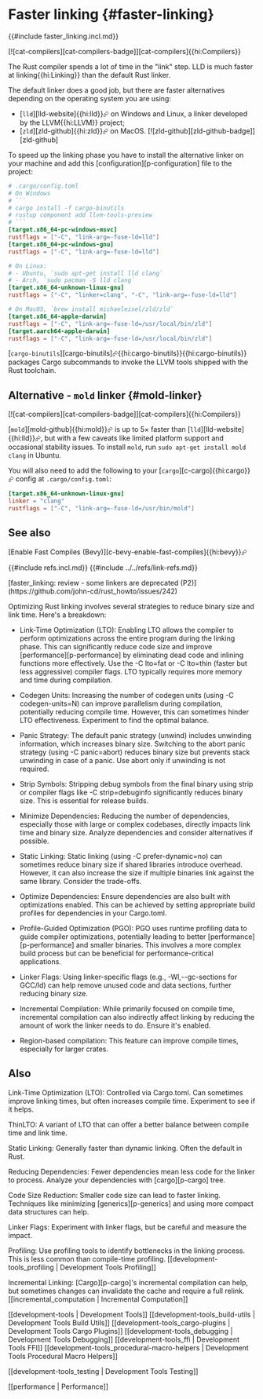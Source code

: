 # Faster linking {#faster-linking}

{{#include faster_linking.incl.md}}

[![cat-compilers][cat-compilers-badge]][cat-compilers]{{hi:Compilers}}

The Rust compiler spends a lot of time in the "link" step. LLD is much faster at linking{{hi:Linking}} than the default Rust linker.

The default linker does a good job, but there are faster alternatives depending on the operating system you are using:

- [`lld`][lld-website]{{hi:lld}}⮳ on Windows and Linux, a linker developed by the LLVM{{hi:LLVM}} project;
- [`zld`][zld-github]{{hi:zld}}⮳ on MacOS. [![zld-github][zld-github-badge]][zld-github]

To speed up the linking phase you have to install the alternative linker on your machine and add this [configuration][p-configuration] file to the project:

```toml
# .cargo/config.toml
# On Windows
# ```
# cargo install -f cargo-binutils
# rustup component add llvm-tools-preview
# ```
[target.x86_64-pc-windows-msvc]
rustflags = ["-C", "link-arg=-fuse-ld=lld"]
[target.x86_64-pc-windows-gnu]
rustflags = ["-C", "link-arg=-fuse-ld=lld"]

# On Linux:
# - Ubuntu, `sudo apt-get install lld clang`
# - Arch, `sudo pacman -S lld clang`
[target.x86_64-unknown-linux-gnu]
rustflags = ["-C", "linker=clang", "-C", "link-arg=-fuse-ld=lld"]

# On MacOS, `brew install michaeleisel/zld/zld`
[target.x86_64-apple-darwin]
rustflags = ["-C", "link-arg=-fuse-ld=/usr/local/bin/zld"]
[target.aarch64-apple-darwin]
rustflags = ["-C", "link-arg=-fuse-ld=/usr/local/bin/zld"]
```

[`cargo-binutils`][cargo-binutils]⮳{{hi:cargo-binutils}}{{hi:cargo-binutils}} packages Cargo subcommands to invoke the LLVM tools shipped with the Rust toolchain.

## Alternative - `mold` linker {#mold-linker}

[![cat-compilers][cat-compilers-badge]][cat-compilers]{{hi:Compilers}}

[`mold`][mold-github]{{hi:mold}}⮳ is up to 5× faster than [`lld`][lld-website]{{hi:lld}}⮳, but with a few caveats like limited platform support and occasional stability issues. To install `mold`, run `sudo apt-get install mold clang` in Ubuntu.

You will also need to add the following to your [`cargo`][c-cargo]{{hi:cargo}}⮳ config at `.cargo/config.toml`:

```toml
[target.x86_64-unknown-linux-gnu]
linker = "clang"
rustflags = ["-C", "link-arg=-fuse-ld=/usr/bin/mold"]
```

## See also

[Enable Fast Compiles (Bevy)][c-bevy-enable-fast-compiles]{{hi:bevy}}⮳

{{#include refs.incl.md}}
{{#include ../../refs/link-refs.md}}

<div class="hidden">
[faster_linking: review - some linkers are deprecated (P2)](https://github.com/john-cd/rust_howto/issues/242)

Optimizing Rust linking involves several strategies to reduce binary size and link time. Here's a breakdown:

- Link-Time Optimization (LTO): Enabling LTO allows the compiler to perform optimizations across the entire program during the linking phase. This can significantly reduce code size and improve [performance][p-performance] by eliminating dead code and inlining functions more effectively. Use the -C lto=fat or -C lto=thin (faster but less aggressive) compiler flags. LTO typically requires more memory and time during compilation.

- Codegen Units: Increasing the number of codegen units (using -C codegen-units=N) can improve parallelism during compilation, potentially reducing compile time. However, this can sometimes hinder LTO effectiveness. Experiment to find the optimal balance.

- Panic Strategy: The default panic strategy (unwind) includes unwinding information, which increases binary size. Switching to the abort panic strategy (using -C panic=abort) reduces binary size but prevents stack unwinding in case of a panic. Use abort only if unwinding is not required.

- Strip Symbols: Stripping debug symbols from the final binary using strip or compiler flags like -C strip=debuginfo significantly reduces binary size. This is essential for release builds.

- Minimize Dependencies: Reducing the number of dependencies, especially those with large or complex codebases, directly impacts link time and binary size. Analyze dependencies and consider alternatives if possible.

- Static Linking: Static linking (using -C prefer-dynamic=no) can sometimes reduce binary size if shared libraries introduce overhead. However, it can also increase the size if multiple binaries link against the same library. Consider the trade-offs.

- Optimize Dependencies: Ensure dependencies are also built with optimizations enabled. This can be achieved by setting appropriate build profiles for dependencies in your Cargo.toml.

- Profile-Guided Optimization (PGO): PGO uses runtime profiling data to guide compiler optimizations, potentially leading to better [performance][p-performance] and smaller binaries. This involves a more complex build process but can be beneficial for performance-critical applications.

- Linker Flags: Using linker-specific flags (e.g., -Wl,--gc-sections for GCC/ld) can help remove unused code and data sections, further reducing binary size.

- Incremental Compilation: While primarily focused on compile time, incremental compilation can also indirectly affect linking by reducing the amount of work the linker needs to do. Ensure it's enabled.

- Region-based compilation: This feature can improve compile times, especially for larger crates.

## Also

Link-Time Optimization (LTO): Controlled via Cargo.toml. Can sometimes improve linking times, but often increases compile time. Experiment to see if it helps.

ThinLTO: A variant of LTO that can offer a better balance between compile time and link time.

Static Linking: Generally faster than dynamic linking. Often the default in Rust.

Reducing Dependencies: Fewer dependencies mean less code for the linker to process. Analyze your dependencies with [cargo][p-cargo] tree.

Code Size Reduction: Smaller code size can lead to faster linking. Techniques like minimizing [generics][p-generics] and using more compact data structures can help.

Linker Flags: Experiment with linker flags, but be careful and measure the impact.

Profiling: Use profiling tools to identify bottlenecks in the linking process. This is less common than compile-time profiling.
[[development-tools_profiling | Development Tools Profiling]]

Incremental Linking: [Cargo][p-cargo]'s incremental compilation can help, but sometimes changes can invalidate the cache and require a full relink.
[[incremental_computation | Incremental Computation]]

[[development-tools | Development Tools]]
[[development-tools_build-utils | Development Tools Build Utils]]
[[development-tools_cargo-plugins | Development Tools Cargo Plugins]]
[[development-tools_debugging | Development Tools Debugging]]
[[development-tools_ffi | Development Tools FFI]]
[[development-tools_procedural-macro-helpers | Development Tools Procedural Macro Helpers]]

[[development-tools_testing | Development Tools Testing]]

[[performance | Performance]]
</div>
